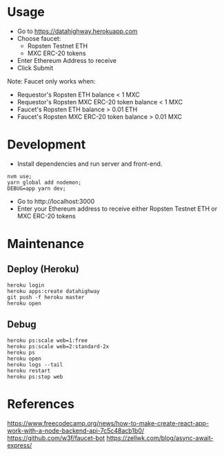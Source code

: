 # Usage

* Go to https://datahighway.herokuapp.com
* Choose faucet:
  * Ropsten Testnet ETH
  * MXC ERC-20 tokens
* Enter Ethereum Address to receive
* Click Submit

Note: Faucet only works when:
* Requestor's Ropsten ETH balance < 1 MXC
* Requestor's Ropsten MXC ERC-20 token balance < 1 MXC
* Faucet's Ropsten ETH balance > 0.01 ETH
* Faucet's Ropsten MXC ERC-20 token balance > 0.01 MXC

# Development

* Install dependencies and run server and front-end.
```
nvm use;
yarn global add nodemon;
DEBUG=app yarn dev;
```

* Go to http://localhost:3000
* Enter your Ethereum address to receive either Ropsten Testnet ETH or MXC ERC-20 tokens

# Maintenance

## Deploy (Heroku)

```
heroku login
heroku apps:create datahighway
git push -f heroku master
heroku open
```

## Debug

```
heroku ps:scale web=1:free
heroku ps:scale web=2:standard-2x
heroku ps
heroku open
heroku logs --tail
heroku restart
heroku ps:stop web
```

# References

https://www.freecodecamp.org/news/how-to-make-create-react-app-work-with-a-node-backend-api-7c5c48acb1b0/
https://github.com/w3f/faucet-bot
https://zellwk.com/blog/async-await-express/
